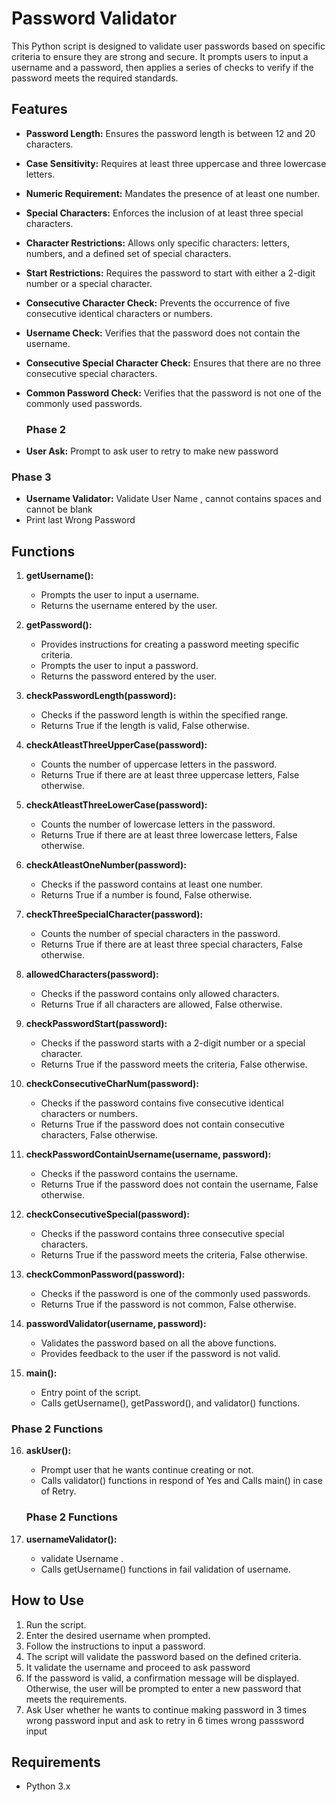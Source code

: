 # Password Validator

This Python script is designed to validate user passwords based on specific criteria to ensure they are strong and secure. It prompts users to input a username and a password, then applies a series of checks to verify if the password meets the required standards.

## Features

- **Password Length:** Ensures the password length is between 12 and 20 characters.
- **Case Sensitivity:** Requires at least three uppercase and three lowercase letters.
- **Numeric Requirement:** Mandates the presence of at least one number.
- **Special Characters:** Enforces the inclusion of at least three special characters.
- **Character Restrictions:** Allows only specific characters: letters, numbers, and a defined set of special characters.
- **Start Restrictions:** Requires the password to start with either a 2-digit number or a special character.
- **Consecutive Character Check:** Prevents the occurrence of five consecutive identical characters or numbers.
- **Username Check:** Verifies that the password does not contain the username.
- **Consecutive Special Character Check:** Ensures that there are no three consecutive special characters.
- **Common Password Check:** Verifies that the password is not one of the commonly used passwords.

  ### __Phase 2__
- **User Ask:** Prompt to ask user to retry to make new password

 ### __Phase 3__
- **Username Validator:** Validate User Name , cannot contains spaces and cannot be blank
- Print last Wrong Password 

## Functions

1. **getUsername():**
   - Prompts the user to input a username.
   - Returns the username entered by the user.

2. **getPassword():**
   - Provides instructions for creating a password meeting specific criteria.
   - Prompts the user to input a password.
   - Returns the password entered by the user.

3. **checkPasswordLength(password):**
   - Checks if the password length is within the specified range.
   - Returns True if the length is valid, False otherwise.

4. **checkAtleastThreeUpperCase(password):**
   - Counts the number of uppercase letters in the password.
   - Returns True if there are at least three uppercase letters, False otherwise.

5. **checkAtleastThreeLowerCase(password):**
   - Counts the number of lowercase letters in the password.
   - Returns True if there are at least three lowercase letters, False otherwise.

6. **checkAtleastOneNumber(password):**
   - Checks if the password contains at least one number.
   - Returns True if a number is found, False otherwise.

7. **checkThreeSpecialCharacter(password):**
   - Counts the number of special characters in the password.
   - Returns True if there are at least three special characters, False otherwise.

8. **allowedCharacters(password):**
   - Checks if the password contains only allowed characters.
   - Returns True if all characters are allowed, False otherwise.

9. **checkPasswordStart(password):**
   - Checks if the password starts with a 2-digit number or a special character.
   - Returns True if the password meets the criteria, False otherwise.

10. **checkConsecutiveCharNum(password):**
    - Checks if the password contains five consecutive identical characters or numbers.
    - Returns True if the password does not contain consecutive characters, False otherwise.

11. **checkPasswordContainUsername(username, password):**
    - Checks if the password contains the username.
    - Returns True if the password does not contain the username, False otherwise.

12. **checkConsecutiveSpecial(password):**
    - Checks if the password contains three consecutive special characters.
    - Returns True if the password meets the criteria, False otherwise.

13. **checkCommonPassword(password):**
    - Checks if the password is one of the commonly used passwords.
    - Returns True if the password is not common, False otherwise.

14. **passwordValidator(username, password):**
    - Validates the password based on all the above functions.
    - Provides feedback to the user if the password is not valid.

15. **main():**
    - Entry point of the script.
    - Calls getUsername(), getPassword(), and validator() functions.

 ### Phase 2 Functions
16. **askUser():**
    - Prompt user that he wants continue creating or not.
    - Calls validator() functions in respond of Yes and Calls main() in case of Retry.

    ### Phase 2 Functions
16. **usernameValidator():**
    - validate Username .
    - Calls getUsername() functions in fail validation of username.

## How to Use

1. Run the script.
2. Enter the desired username when prompted.
3. Follow the instructions to input a password.
4. The script will validate the password based on the defined criteria.
5. It validate the username and proceed to ask password 
6. If the password is valid, a confirmation message will be displayed. Otherwise, the user will be prompted to enter a new password that meets the requirements.
7. Ask User whether he wants to continue making password in 3 times wrong password input and ask to retry in 6 times wrong passsword input

## Requirements

- Python 3.x

